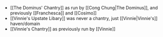 - [[The Dominus' Chantry]] as run by [[Cong Chung|The Dominus]], and previously [[Franchesca]] and [[Cosimo]]
- [[Vinnie's Upstate Libary]] was never a chantry, just [[Vinnie|Vinnie's]] haven/domain
- [[Vinnie's Chantry]] as previously run by [[Vinnie]]